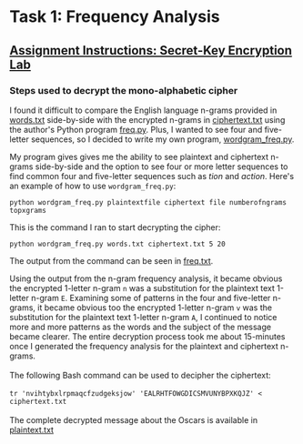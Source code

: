 # Task 1: Frequency Analysis
## [Assignment Instructions: Secret-Key Encryption Lab](https://seedsecuritylabs.org/Labs_20.04/Files/Crypto_Encryption/Crypto_Encryption.pdf)
### Steps used to decrypt the mono-alphabetic cipher

I found it difficult to compare the English language n-grams provided in [words.txt](https://github.com/edwardfward/marquetteuniversity/blob/main/cosc5360/week1/hw1/words.txt) side-by-side with the encrypted n-grams in [ciphertext.txt](https://github.com/edwardfward/marquetteuniversity/blob/main/cosc5360/week1/hw1/ciphertext.txt) using the author's Python program [freq.py](https://github.com/edwardfward/marquetteuniversity/blob/main/cosc5360/week1/hw1/freq.py). Plus, I wanted to see four and five-letter sequences, so I decided to write my own program, [wordgram_freq.py](https://github.com/edwardfward/marquetteuniversity/blob/main/cosc5360/week1/hw1/wordgram_freq.py).

My program gives gives me the ability to see plaintext and ciphertext n-grams side-by-side and the option to see four or more letter sequences to find common four and five-letter sequences such as _tion_ and _action_. Here's an example of how to use `wordgram_freq.py`:


`python wordgram_freq.py plaintextfile ciphertext file numberofngrams topxgrams`

This is the command I ran to start decrypting the cipher:

`python wordgram_freq.py words.txt ciphertext.txt 5 20`

The output from the command can be seen in [freq.txt](https://github.com/edwardfward/marquetteuniversity/blob/main/cosc5360/week1/hw1/freq.txt).

Using the output from the n-gram frequency analysis, it became obvious the encrypted 1-letter n-gram `n` was a substitution for the plaintext text 1-letter n-gram `E`. Examining some of patterns in the four and five-letter n-grams, it became obvious too the encrypted 1-letter n-gram `v` was the substitution for the plaintext text 1-letter n-gram `A`, I continued to notice more and more patterns as the words and the subject of the message became clearer. The entire decryption process took me about 15-minutes once I generated the frequency analysis for the plaintext and ciphertext n-grams.
<br><br>
The following Bash command can be used to decipher the ciphertext:
<br><br>
`tr 'nvihtybxlrpmaqcfzudgeksjow' 'EALRHTFOWGDICSMVUNYBPXKQJZ' < ciphertext.txt`
<br><br>
The complete decrypted message about the Oscars is available in [plaintext.txt](https://github.com/edwardfward/marquetteuniversity/blob/main/cosc5360/week1/hw1/plaintext.txt)
